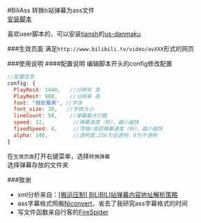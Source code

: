 #BiliAss
转换b站弹幕为ass文件  
[安装脚本](https://github.com/iMyon/UC/raw/master/BiliAss.myon.uc.js)  

喜欢user脚本的，可以安装[tiansh](https://github.com/tiansh/)的[us-danmaku](https://github.com/tiansh/us-danmaku)

###生效页面
满足`http://www.bilibili.tv/video/avXXX`形式的网页

###使用说明
####配置说明
编辑脚本开头的config修改配置

```javascript  
//配置信息
config: {
  PlayResX: 1440,   //分辨率 宽
  PlayResY: 900,    //分辨率 高
  font: "微软雅黑", //字体
  font_size: 30,   //字体大小
  lineCount: 50,    //弹幕最大行数
  speed: 12,         //弹幕速度（秒），越小越快
  fixedSpeed: 4,     //顶端/底部弹幕速度（秒），越小越快
  alpha: 140,        //透明度,256为全透明，0为不透明
}
```

在`生效页面`打开右键菜单，选择`转换弹幕`  
选择弹幕存放的文件夹

###致谢
* xml分析来自：[[搬运压制] BILIBILI站弹幕内容地址解析策略](http://9ch.co/t17836,1-1.html)  
* ass字幕格式照搬[Niconvert](https://github.com/muzuiget/niconvert)，省去了我研究ass字幕格式的时间  
* 写文件函数来自行客的[FireSpider](https://github.com/linusyu/FireSpider)
